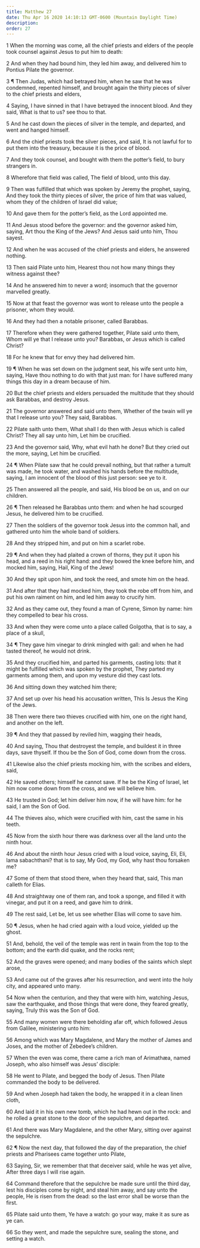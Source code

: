 ```yaml
---
title: Matthew 27
date: Thu Apr 16 2020 14:10:13 GMT-0600 (Mountain Daylight Time)
description: 
order: 27
---
```


<p>
  1 When the morning was come, all the chief priests and elders of the people
  took counsel against Jesus to put him to death:
</p>
<p>
  2 And when they had bound him, they led him away, and delivered him to Pontius
  Pilate the governor.
</p>
<p>
  3 &#xB6; Then Judas, which had betrayed him, when he saw that he was
  condemned, repented himself, and brought again the thirty pieces of silver to
  the chief priests and elders,
</p>
<p>
  4 Saying, I have sinned in that I have betrayed the innocent blood. And they
  said, What is that to us? see thou to that.
</p>
<p>
  5 And he cast down the pieces of silver in the temple, and departed, and went
  and hanged himself.
</p>
<p>
  6 And the chief priests took the silver pieces, and said, It is not lawful for
  to put them into the treasury, because it is the price of blood.
</p>
<p>
  7 And they took counsel, and bought with them the potter&#x2019;s field, to
  bury strangers in.
</p>
<p>8 Wherefore that field was called, The field of blood, unto this day.</p>
<p>
  9 Then was fulfilled that which was spoken by Jeremy the prophet, saying, And
  they took the thirty pieces of silver, the price of him that was valued, whom
  they of the children of Israel did value;
</p>
<p>10 And gave them for the potter&#x2019;s field, as the Lord appointed me.</p>
<p>
  11 And Jesus stood before the governor: and the governor asked him, saying,
  Art thou the King of the Jews? And Jesus said unto him, Thou sayest.
</p>
<p>
  12 And when he was accused of the chief priests and elders, he answered
  nothing.
</p>
<p>
  13 Then said Pilate unto him, Hearest thou not how many things they witness
  against thee?
</p>
<p>
  14 And he answered him to never a word; insomuch that the governor marvelled
  greatly.
</p>
<p>
  15 Now at that feast the governor was wont to release unto the people a
  prisoner, whom they would.
</p>
<p>16 And they had then a notable prisoner, called Barabbas.</p>
<p>
  17 Therefore when they were gathered together, Pilate said unto them, Whom
  will ye that I release unto you? Barabbas, or Jesus which is called Christ?
</p>
<p>18 For he knew that for envy they had delivered him.</p>
<p>
  19 &#xB6; When he was set down on the judgment seat, his wife sent unto him,
  saying, Have thou nothing to do with that just man: for I have suffered many
  things this day in a dream because of him.
</p>
<p>
  20 But the chief priests and elders persuaded the multitude that they should
  ask Barabbas, and destroy Jesus.
</p>
<p>
  21 The governor answered and said unto them, Whether of the twain will ye that
  I release unto you? They said, Barabbas.
</p>
<p>
  22 Pilate saith unto them, What shall I do then with Jesus which is called
  Christ? They all say unto him, Let him be crucified.
</p>
<p>
  23 And the governor said, Why, what evil hath he done? But they cried out the
  more, saying, Let him be crucified.
</p>
<p>
  24 &#xB6; When Pilate saw that he could prevail nothing, but that rather a
  tumult was made, he took water, and washed his hands before the multitude,
  saying, I am innocent of the blood of this just person: see ye to it.
</p>
<p>
  25 Then answered all the people, and said, His blood be on us, and on our
  children.
</p>
<p>
  26 &#xB6; Then released he Barabbas unto them: and when he had scourged Jesus,
  he delivered him to be crucified.
</p>
<p>
  27 Then the soldiers of the governor took Jesus into the common hall, and
  gathered unto him the whole band of soldiers.
</p>
<p>28 And they stripped him, and put on him a scarlet robe.</p>
<p>
  29 &#xB6; And when they had plaited a crown of thorns, they put it upon his
  head, and a reed in his right hand: and they bowed the knee before him, and
  mocked him, saying, Hail, King of the Jews!
</p>
<p>30 And they spit upon him, and took the reed, and smote him on the head.</p>
<p>
  31 And after that they had mocked him, they took the robe off from him, and
  put his own raiment on him, and led him away to crucify him.
</p>
<p>
  32 And as they came out, they found a man of Cyrene, Simon by name: him they
  compelled to bear his cross.
</p>
<p>
  33 And when they were come unto a place called Golgotha, that is to say, a
  place of a skull,
</p>
<p>
  34 &#xB6; They gave him vinegar to drink mingled with gall: and when he had
  tasted thereof, he would not drink.
</p>
<p>
  35 And they crucified him, and parted his garments, casting lots: that it
  might be fulfilled which was spoken by the prophet, They parted my garments
  among them, and upon my vesture did they cast lots.
</p>
<p>36 And sitting down they watched him there;</p>
<p>
  37 And set up over his head his accusation written, This Is Jesus the King of
  the Jews.
</p>
<p>
  38 Then were there two thieves crucified with him, one on the right hand, and
  another on the left.
</p>
<p>39 &#xB6; And they that passed by reviled him, wagging their heads,</p>
<p>
  40 And saying, Thou that destroyest the temple, and buildest it in three days,
  save thyself. If thou be the Son of God, come down from the cross.
</p>
<p>
  41 Likewise also the chief priests mocking him, with the scribes and elders,
  said,
</p>
<p>
  42 He saved others; himself he cannot save. If he be the King of Israel, let
  him now come down from the cross, and we will believe him.
</p>
<p>
  43 He trusted in God; let him deliver him now, if he will have him: for he
  said, I am the Son of God.
</p>
<p>
  44 The thieves also, which were crucified with him, cast the same in his
  teeth.
</p>
<p>
  45 Now from the sixth hour there was darkness over all the land unto the ninth
  hour.
</p>
<p>
  46 And about the ninth hour Jesus cried with a loud voice, saying, Eli, Eli,
  lama sabachthani? that is to say, My God, my God, why hast thou forsaken me?
</p>
<p>
  47 Some of them that stood there, when they heard that, said, This man calleth
  for Elias.
</p>
<p>
  48 And straightway one of them ran, and took a sponge, and filled it with
  vinegar, and put it on a reed, and gave him to drink.
</p>
<p>49 The rest said, Let be, let us see whether Elias will come to save him.</p>
<p>
  50 &#xB6; Jesus, when he had cried again with a loud voice, yielded up the
  ghost.
</p>
<p>
  51 And, behold, the veil of the temple was rent in twain from the top to the
  bottom; and the earth did quake, and the rocks rent;
</p>
<p>
  52 And the graves were opened; and many bodies of the saints which slept
  arose,
</p>
<p>
  53 And came out of the graves after his resurrection, and went into the holy
  city, and appeared unto many.
</p>
<p>
  54 Now when the centurion, and they that were with him, watching Jesus, saw
  the earthquake, and those things that were done, they feared greatly, saying,
  Truly this was the Son of God.
</p>
<p>
  55 And many women were there beholding afar off, which followed Jesus from
  Galilee, ministering unto him:
</p>
<p>
  56 Among which was Mary Magdalene, and Mary the mother of James and Joses, and
  the mother of Zebedee&#x2019;s children.
</p>
<p>
  57 When the even was come, there came a rich man of Arimath&#xE6;a, named
  Joseph, who also himself was Jesus&#x2019; disciple:
</p>
<p>
  58 He went to Pilate, and begged the body of Jesus. Then Pilate commanded the
  body to be delivered.
</p>
<p>
  59 And when Joseph had taken the body, he wrapped it in a clean linen cloth,
</p>
<p>
  60 And laid it in his own new tomb, which he had hewn out in the rock: and he
  rolled a great stone to the door of the sepulchre, and departed.
</p>
<p>
  61 And there was Mary Magdalene, and the other Mary, sitting over against the
  sepulchre.
</p>
<p>
  62 &#xB6; Now the next day, that followed the day of the preparation, the
  chief priests and Pharisees came together unto Pilate,
</p>
<p>
  63 Saying, Sir, we remember that that deceiver said, while he was yet alive,
  After three days I will rise again.
</p>
<p>
  64 Command therefore that the sepulchre be made sure until the third day, lest
  his disciples come by night, and steal him away, and say unto the people, He
  is risen from the dead: so the last error shall be worse than the first.
</p>
<p>
  65 Pilate said unto them, Ye have a watch: go your way, make it as sure as ye
  can.
</p>
<p>
  66 So they went, and made the sepulchre sure, sealing the stone, and setting a
  watch.
</p>
